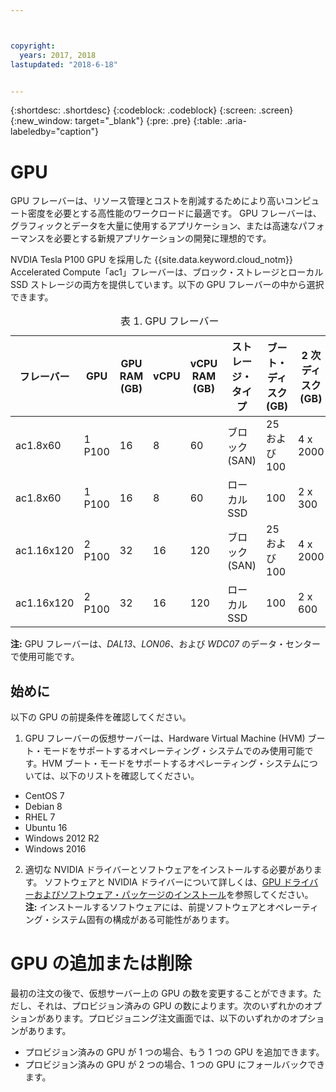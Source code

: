 ```yaml
---



copyright:
  years: 2017, 2018
lastupdated: "2018-6-18"


---
```


{:shortdesc: .shortdesc}
{:codeblock: .codeblock}
{:screen: .screen}
{:new_window: target="_blank"}
{:pre: .pre}
{:table: .aria-labeledby="caption"}

# GPU
GPU フレーバーは、リソース管理とコストを削減するためにより高いコンピュート密度を必要とする高性能のワークロードに最適です。 GPU フレーバーは、グラフィックとデータを大量に使用するアプリケーション、または高速なパフォーマンスを必要とする新規アプリケーションの開発に理想的です。

NVDIA Tesla P100 GPU を採用した {{site.data.keyword.cloud_notm}} Accelerated Compute「ac1」フレーバーは、ブロック・ストレージとローカル SSD ストレージの両方を提供しています。以下の GPU フレーバーの中から選択できます。  

  <table>
<CAPTION>表 1. GPU フレーバー</CAPTION>
<THEAD>
<TR>
<th>フレーバー</th>
<th>GPU</th>
<th>GPU RAM (GB)</th>
<th>vCPU</th>
<th>vCPU RAM (GB)</th>
<th>ストレージ・タイプ</th>
<th>ブート・ディスク (GB)</th>
<th>2 次ディスク (GB)</th>
</TR>
</THEAD>
<TBODY>
<tr>
<td>ac1.8x60</td>
<td>1 P100</td>
<td>16</td>
<td>8</td>
<td>60</td>
<td>ブロック (SAN)</td>
<td>25 および 100</td>
<td>4 x 2000</td>
</tr>
<tr>
<td>ac1.8x60</td>
<td>1 P100</td>
<td>16</td>
<td>8</td>
<td>60</td>
<td>ローカル SSD</td>
<td>100</td>
<td>2 x 300</td>
</tr>
<tr>
<td>ac1.16x120</td>
<td>2 P100</td>
<td>32</td>
<td>16</td>
<td>120</td>
<td>ブロック (SAN)</td>
<td>25 および 100</td>
<td>4 x 2000</td>
</tr>
<tr>
<td>ac1.16x120</td>
<td>2 P100</td>
<td>32</td>
<td>16</td>
<td>120</td>
<td>ローカル SSD</td>
<td>100</td>
<td>2 x 600</td></tr>

</TBODY>
</table>

**注:** GPU フレーバーは、_DAL13_、_LON06_、および _WDC07_ のデータ・センターで使用可能です。

## 始めに
以下の GPU の前提条件を確認してください。

1. GPU フレーバーの仮想サーバーは、Hardware Virtual Machine (HVM) ブート・モードをサポートするオペレーティング・システムでのみ使用可能です。HVM ブート・モードをサポートするオペレーティング・システムについては、以下のリストを確認してください。  
  - CentOS 7
  - Debian 8
  - RHEL 7
  - Ubuntu 16
  - Windows 2012 R2
  - Windows 2016

2. 適切な NVIDIA ドライバーとソフトウェアをインストールする必要があります。 ソフトウェアと NVIDIA ドライバーについて詳しくは、[GPU ドライバーおよびソフトウェア・パッケージのインストール](../vsi/vsi_gpu_nvidia_drivers.html)を参照してください。  
**注:** インストールするソフトウェアには、前提ソフトウェアとオペレーティング・システム固有の構成がある可能性があります。

# GPU の追加または削除
最初の注文の後で、仮想サーバー上の GPU の数を変更することができます。ただし、それは、プロビジョン済みの GPU の数によります。次のいずれかのオプションがあります。プロビジョニング注文画面では、以下のいずれかのオプションがあります。
- プロビジョン済みの GPU が 1 つの場合、もう 1 つの GPU を追加できます。
- プロビジョン済みの GPU が 2 つの場合、1 つの GPU にフォールバックできます。

